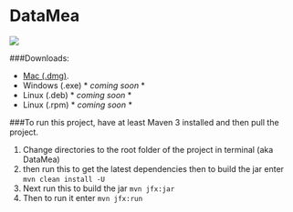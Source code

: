 # DataMea
![](DataMea-example.gif)

###Downloads:
- [Mac (.dmg)](https://mega.nz/#!a2hyiALI!Kg6-E9OWwEXvphABGX2GFEF8CBRJPv2oZF1Jb3SwLww).
- Windows (.exe) * *coming soon* *
- Linux (.deb) * *coming soon* *
- Linux (.rpm) * *coming soon* *


###To run this project, have at least Maven 3 installed and then pull the project.
1. Change directories to the root folder of the project in terminal (aka DataMea)
2. then run this to get the latest dependencies then to build the jar enter
```mvn clean install -U```
3. Next run this to build the jar
```mvn jfx:jar```
4. Then to run it enter
```mvn jfx:run```
